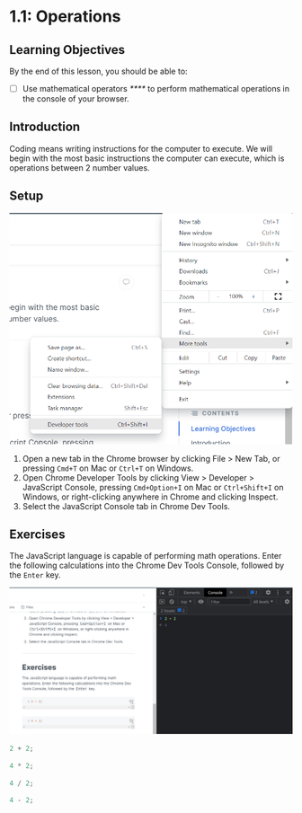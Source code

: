# 1.1: Operations

## Learning Objectives

By the end of this lesson, you should be able to:

* [ ] Use mathematical operators _****_ to perform mathematical operations in the console of your browser.

## Introduction

Coding means writing instructions for the computer to execute. We will begin with the most basic instructions the computer can execute, which is operations between 2 number values.

## **Setup**

![Accessing the Developer tools in the Chrome browser settings](<../../.gitbook/assets/image (13).png>)

1. Open a new tab in the Chrome browser by clicking File > New Tab, or pressing `Cmd+T` on Mac or `Ctrl+T` on Windows.
2. Open Chrome Developer Tools by clicking View > Developer > JavaScript Console, pressing `Cmd+Option+I` on Mac or `Ctrl+Shift+I` on Windows, or right-clicking anywhere in Chrome and clicking Inspect.
3. Select the JavaScript Console tab in Chrome Dev Tools.

## Exercises

The JavaScript language is capable of performing math operations. Enter the following calculations into the Chrome Dev Tools Console, followed by the `Enter` key.

![Chrome console allows for in-browser calculations](<../../.gitbook/assets/image (7).png>)

```javascript
2 + 2;
```

```javascript
4 * 2;
```

```javascript
4 / 2;
```

```javascript
4 - 2;
```
